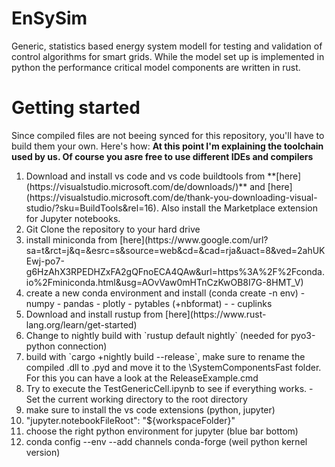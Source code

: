 # EnSySim

Generic, statistics based energy system modell for testing and validation of control algorithms for smart grids. While the model set up is implemented in python the performance critical model components are written in rust.

# Getting started

Since compiled files are not beeing synced for this repository, you'll have to build them your own. Here's how:
__At this point I'm explaining the toolchain used by us. Of course you asre free to use different IDEs and compilers__

<ol>
<li>Download and install vs code and vs code buildtools from **[here](https://visualstudio.microsoft.com/de/downloads/)** and [here](https://visualstudio.microsoft.com/de/thank-you-downloading-visual-studio/?sku=BuildTools&rel=16). Also install the Marketplace extension for Jupyter notebooks.</li>
<li>Git Clone the repository to your hard drive</li>
<li>install miniconda from [here](https://www.google.com/url?sa=t&rct=j&q=&esrc=s&source=web&cd=&cad=rja&uact=8&ved=2ahUKEwj-po7-g6HzAhX3RPEDHZxFA2gQFnoECA4QAw&url=https%3A%2F%2Fconda.io%2Fminiconda.html&usg=AOvVaw0mHTnCzKwOB8I7G-8HMT_V)</li>
<li>create a new conda environment and install (conda create -n env)
    - numpy
    - pandas
    - plotly
    - pytables (+nbformat)
    - 
    - cuplinks</li>
<li>Download and install rustup from [here](https://www.rust-lang.org/learn/get-started)</li>
<li>Change to nightly build with `rustup default nightly` (needed for pyo3-python connection)</li>
<li>build with `cargo +nightly build --release`, make sure to rename the compiled .dll to .pyd and move it to the \SystemComponentsFast folder. For this you can have a look at the ReleaseExample.cmd </li>
<li>Try to execute the TestGenericCell.ipynb to see if everything works.
    - Set the current working directory to the root directory</li>
<li>make sure to install the vs code extensions (python, jupyter)</li>
<li>"jupyter.notebookFileRoot": "${workspaceFolder}"</li>
<li>choose the right python environment for jupyter (blue bar bottom)</li>
<li>conda config --env --add channels conda-forge (weil python kernel version)</li>
</ol>
